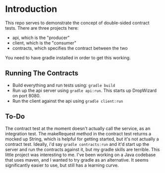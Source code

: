 Introduction
============

This repo serves to demonstrate the concept of double-sided contract tests.  There are three projects here:

* api, which is the "producer"
* client, which is the "consumer"
* contracts, which specifies the contract between the two

You need to have gradle installed in order to get this working.

Running The Contracts
---------------------

* Build everything and run tests using: `gradle build`
* Run up the api server using `gradle api:run`. This starts up DropWizard on port 8080.
* Run the client against the api using `gradle client:run`

To-Do
-----

The contract test at the moment doesn't actually call the service, as an integration test.  The makeRequest method in the
contract test returns a mocked up String, which is helpful for getting started, but it's not actually a contract test. Ideally,
i'd say `gradle contracts:run` and it'd start up the server and run the contracts against it, but my gradle skills are terrible.
This little project was interesting to me. I've been working on a Java codebase that uses maven, and I wanted to try gradle
as an alternative. It seems significantly easier to use, but still has a learning curve.